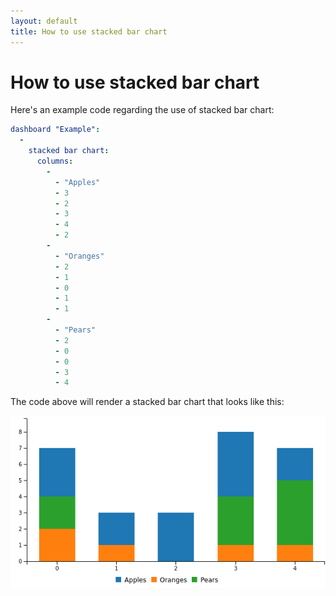 ```yaml
---
layout: default
title: How to use stacked bar chart
---
```


# How to use stacked bar chart
Here's an example code regarding the use of stacked bar chart: 

```yaml
dashboard "Example": 
  - 
    stacked bar chart: 
      columns: 
        - 
          - "Apples"
          - 3
          - 2
          - 3
          - 4
          - 2
        - 
          - "Oranges"
          - 2
          - 1
          - 0
          - 1
          - 1
        - 
          - "Pears"
          - 2
          - 0
          - 0
          - 3
          - 4

```
The code above will render a stacked bar chart that looks like this:

![](../screenshots/stacked_bar_chart.png)
